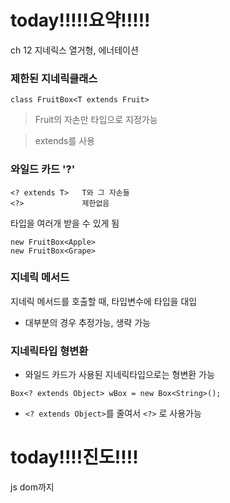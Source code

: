 # today!!!!!요약!!!!!
ch 12 지네릭스 열거형, 에너테이션

### 제한된 지네릭클래스
```
class FruitBox<T extends Fruit>
```
> Fruit의 자손만 타입으로 지정가능

> extends를 사용

### 와일드 카드 '?'
```
<? extends T>	T와 그 자손들
<?>				제한없음
```
타입을 여러개 받을 수 있게 됨
```
new FruitBox<Apple>
new FruitBox<Grape>
```

### 지네릭 메서드

지네릭 메서드를 호출할 때, 타입변수에 타입을 대입

- 대부분의 경우 추정가능, 생략 가능

### 지네릭타입 형변환

- 와일드 카드가 사용된 지네릭타입으로는 형변환 가능

```
Box<? extends Object> wBox = new Box<String>();
```
- ```<? extends Object>```를 줄여서 ``<?>`` 로 사용가능


# today!!!!진도!!!!
js dom까지
<!--stackedit_data:
eyJoaXN0b3J5IjpbMTMyNzQ3NjcyNF19
-->
